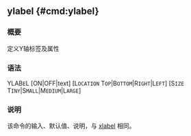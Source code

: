 ## ylabel {#cmd:ylabel}

### 概要

定义Y轴标签及属性

### 语法

YLAB`E`L \[ON|OFF|text\] \[L`OCATION` T`OP`|B`OTTOM`|R`IGHT`|L`EFT`\]
\[S`IZE` T`INY`|S`MALL`|M`EDIUM`|L`ARGE`\]

### 说明

该命令的输入、默认值、说明，与 [xlabel](/commands/xlabel.html) 相同。
